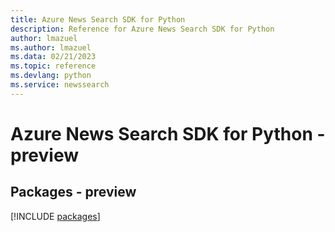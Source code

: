 ```yaml
---
title: Azure News Search SDK for Python
description: Reference for Azure News Search SDK for Python
author: lmazuel
ms.author: lmazuel
ms.data: 02/21/2023
ms.topic: reference
ms.devlang: python
ms.service: newssearch
---
```

# Azure News Search SDK for Python - preview
## Packages - preview
[!INCLUDE [packages](news-search-index.md)]